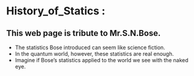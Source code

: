 
# History_of_Statics :

## This web page is tribute to Mr.S.N.Bose.

- The statistics Bose introduced can seem like science fiction. 
- In the quantum world, however, these statistics are real enough. 
- Imagine if Bose’s statistics applied to the world we see with the naked eye.
